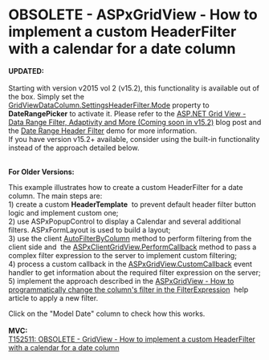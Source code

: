 # OBSOLETE - ASPxGridView - How to implement a custom HeaderFilter with a calendar for a date column 


<p><strong>UPDATED:</strong><br><br>Starting with version v2015 vol 2 (v15.2), this functionality is available out of the box. Simply set the <a href="https://documentation.devexpress.com/#AspNet/DevExpressWebGridViewDataColumnHeaderFilterSettings_Modetopic">GridViewDataColumn.SettingsHeaderFilter.Mode</a> property to <strong>DateRangePicker</strong> to activate it. Please refer to the <a href="https://community.devexpress.com/blogs/aspnet/archive/2015/11/10/asp-net-grid-view-data-range-filter-adaptivity-and-more-coming-soon-in-v15-2.aspx">ASP.NET Grid View - Data Range Filter, Adaptivity and More (Coming soon in v15.2)</a> blog post and the <a href="http://demos.devexpress.com/ASPxGridViewDemos/Filtering/DateRangeHeaderFilter.aspx">Date Range Header Filter</a> demo for more information.<br>If you have version v15.2+ available, consider using the built-in functionality instead of the approach detailed below.</p>
<p><br><strong>For Older Versions: </strong></p>
<p>This example illustrates how to create a custom HeaderFilter for a date column. The main steps are: <br>1) create a custom <strong>HeaderTemplate</strong>  to prevent default header filter button logic and implement custom one;<br>2) use ASPxPopupControl to display a Calendar and several additional filters. ASPxFormLayout is used to build a layout;<br>3) use the client <a href="https://documentation.devexpress.com/AspNet/DevExpressWebASPxGridViewScriptsASPxClientGridView_AutoFilterByColumntopic.aspx">AutoFilterByColumn</a> method to perform filtering from the client side and  the <a href="https://documentation.devexpress.com/#AspNet/DevExpressWebASPxGridViewScriptsASPxClientGridView_PerformCallbacktopic">ASPxClientGridView.PerformCallback</a> method to pass a complex filter expression to the server to implement custom filtering;<br>4) process a custom callback in the <a href="https://documentation.devexpress.com/AspNet/DevExpressWebASPxGridViewASPxGridView_CustomCallbacktopic.aspx">ASPxGridView.CustomCallback</a> event handler to get information about the required filter expression on the server;<br>5) implement the approach described in the <a href="http://www.devexpress.com/Support/Center/Question/Details/KA18784">ASPxGridView - How to programmatically change the column's filter in the FilterExpression</a>  help article to apply a new filter.</p>
<p>Click on the "Model Date" column to check how this works.<br><br><strong>MVC:<br></strong><a href="https://www.devexpress.com/Support/Center/p/T152511">T152511: OBSOLETE - GridView - How to implement a custom HeaderFilter with a calendar for a date column</a> <strong><br></strong></p>

<br/>


